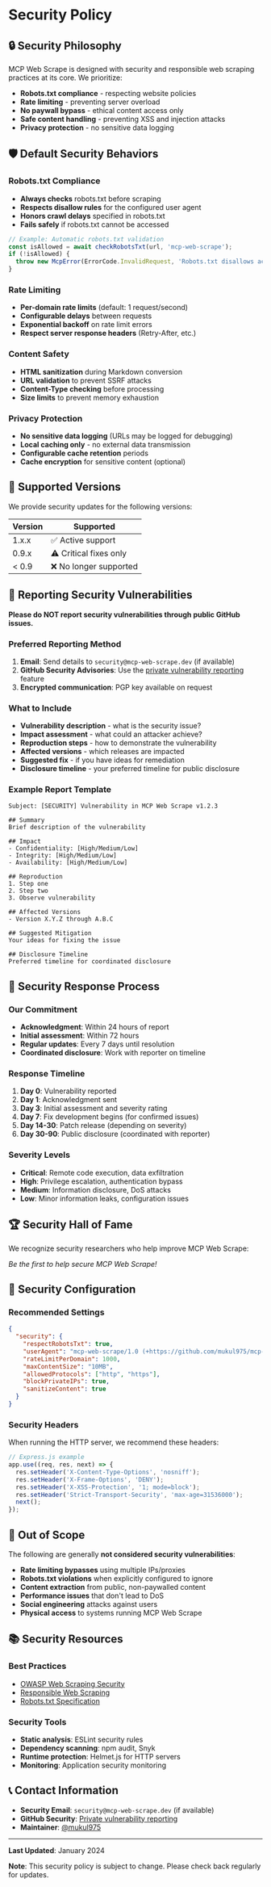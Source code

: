 # Security Policy

## 🔒 Security Philosophy

MCP Web Scrape is designed with security and responsible web scraping practices at its core. We prioritize:

- **Robots.txt compliance** - respecting website policies
- **Rate limiting** - preventing server overload
- **No paywall bypass** - ethical content access only
- **Safe content handling** - preventing XSS and injection attacks
- **Privacy protection** - no sensitive data logging

## 🛡️ Default Security Behaviors

### Robots.txt Compliance

- **Always checks** robots.txt before scraping
- **Respects disallow rules** for the configured user agent
- **Honors crawl delays** specified in robots.txt
- **Fails safely** if robots.txt cannot be accessed

```typescript
// Example: Automatic robots.txt validation
const isAllowed = await checkRobotsTxt(url, 'mcp-web-scrape');
if (!isAllowed) {
  throw new McpError(ErrorCode.InvalidRequest, 'Robots.txt disallows access');
}
```

### Rate Limiting

- **Per-domain rate limits** (default: 1 request/second)
- **Configurable delays** between requests
- **Exponential backoff** on rate limit errors
- **Respect server response headers** (Retry-After, etc.)

### Content Safety

- **HTML sanitization** during Markdown conversion
- **URL validation** to prevent SSRF attacks
- **Content-Type checking** before processing
- **Size limits** to prevent memory exhaustion

### Privacy Protection

- **No sensitive data logging** (URLs may be logged for debugging)
- **Local caching only** - no external data transmission
- **Configurable cache retention** periods
- **Cache encryption** for sensitive content (optional)

## 🚨 Supported Versions

We provide security updates for the following versions:

| Version | Supported          |
| ------- | ------------------ |
| 1.x.x   | ✅ Active support  |
| 0.9.x   | ⚠️ Critical fixes only |
| < 0.9   | ❌ No longer supported |

## 🐛 Reporting Security Vulnerabilities

**Please do NOT report security vulnerabilities through public GitHub issues.**

### Preferred Reporting Method

1. **Email**: Send details to `security@mcp-web-scrape.dev` (if available)
2. **GitHub Security Advisories**: Use the [private vulnerability reporting](https://github.com/mukul975/mcp-web-scrape/security/advisories/new) feature
3. **Encrypted communication**: PGP key available on request

### What to Include

- **Vulnerability description** - what is the security issue?
- **Impact assessment** - what could an attacker achieve?
- **Reproduction steps** - how to demonstrate the vulnerability
- **Affected versions** - which releases are impacted
- **Suggested fix** - if you have ideas for remediation
- **Disclosure timeline** - your preferred timeline for public disclosure

### Example Report Template

```
Subject: [SECURITY] Vulnerability in MCP Web Scrape v1.2.3

## Summary
Brief description of the vulnerability

## Impact
- Confidentiality: [High/Medium/Low]
- Integrity: [High/Medium/Low] 
- Availability: [High/Medium/Low]

## Reproduction
1. Step one
2. Step two
3. Observe vulnerability

## Affected Versions
- Version X.Y.Z through A.B.C

## Suggested Mitigation
Your ideas for fixing the issue

## Disclosure Timeline
Preferred timeline for coordinated disclosure
```

## 🔄 Security Response Process

### Our Commitment

- **Acknowledgment**: Within 24 hours of report
- **Initial assessment**: Within 72 hours
- **Regular updates**: Every 7 days until resolution
- **Coordinated disclosure**: Work with reporter on timeline

### Response Timeline

1. **Day 0**: Vulnerability reported
2. **Day 1**: Acknowledgment sent
3. **Day 3**: Initial assessment and severity rating
4. **Day 7**: Fix development begins (for confirmed issues)
5. **Day 14-30**: Patch release (depending on severity)
6. **Day 30-90**: Public disclosure (coordinated with reporter)

### Severity Levels

- **Critical**: Remote code execution, data exfiltration
- **High**: Privilege escalation, authentication bypass
- **Medium**: Information disclosure, DoS attacks
- **Low**: Minor information leaks, configuration issues

## 🏆 Security Hall of Fame

We recognize security researchers who help improve MCP Web Scrape:

<!-- Future contributors will be listed here -->

*Be the first to help secure MCP Web Scrape!*

## 🔧 Security Configuration

### Recommended Settings

```json
{
  "security": {
    "respectRobotsTxt": true,
    "userAgent": "mcp-web-scrape/1.0 (+https://github.com/mukul975/mcp-web-scrape)",
    "rateLimitPerDomain": 1000,
    "maxContentSize": "10MB",
    "allowedProtocols": ["http", "https"],
    "blockPrivateIPs": true,
    "sanitizeContent": true
  }
}
```

### Security Headers

When running the HTTP server, we recommend these headers:

```javascript
// Express.js example
app.use((req, res, next) => {
  res.setHeader('X-Content-Type-Options', 'nosniff');
  res.setHeader('X-Frame-Options', 'DENY');
  res.setHeader('X-XSS-Protection', '1; mode=block');
  res.setHeader('Strict-Transport-Security', 'max-age=31536000');
  next();
});
```

## 🚫 Out of Scope

The following are generally **not considered security vulnerabilities**:

- **Rate limiting bypasses** using multiple IPs/proxies
- **Robots.txt violations** when explicitly configured to ignore
- **Content extraction** from public, non-paywalled content
- **Performance issues** that don't lead to DoS
- **Social engineering** attacks against users
- **Physical access** to systems running MCP Web Scrape

## 📚 Security Resources

### Best Practices

- [OWASP Web Scraping Security](https://owasp.org/www-project-web-security-testing-guide/)
- [Responsible Web Scraping](https://blog.apify.com/web-scraping-ethics/)
- [Robots.txt Specification](https://www.robotstxt.org/)

### Security Tools

- **Static analysis**: ESLint security rules
- **Dependency scanning**: npm audit, Snyk
- **Runtime protection**: Helmet.js for HTTP servers
- **Monitoring**: Application security monitoring

## 📞 Contact Information

- **Security Email**: `security@mcp-web-scrape.dev` (if available)
- **GitHub Security**: [Private vulnerability reporting](https://github.com/mukul975/mcp-web-scrape/security)
- **Maintainer**: [@mukul975](https://github.com/mukul975)

---

**Last Updated**: January 2024

**Note**: This security policy is subject to change. Please check back regularly for updates.
